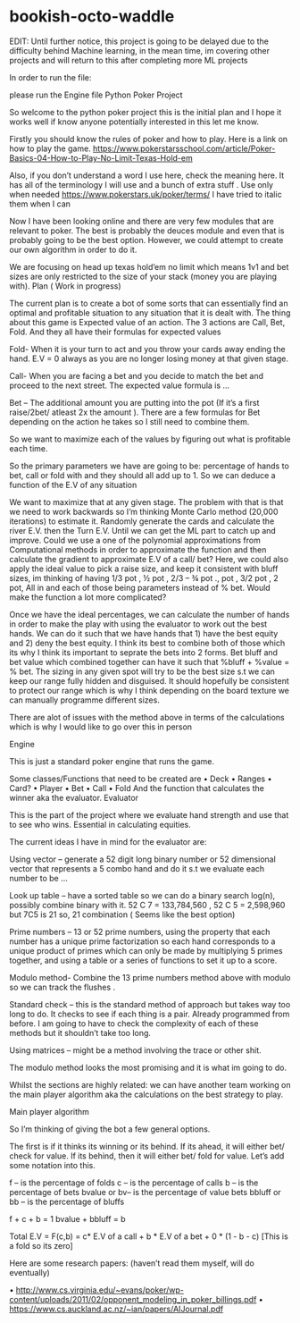 # bookish-octo-waddle

EDIT: Until further notice, this project is going to be delayed due to the difficulty behind Machine learning, in the mean time, im covering other projects and will return to this after completing more ML projects

In order to run the file:

please run the Engine file Python Poker Project

So welcome to the python poker project this is the initial plan and I hope it works well if know anyone potentially interested in this let me know.

Firstly you should know the rules of poker and how to play. Here is a link on how to play the game. https://www.pokerstarsschool.com/article/Poker-Basics-04-How-to-Play-No-Limit-Texas-Hold-em

Also, if you don’t understand a word I use here, check the meaning here. It has all of the terminology I will use and a bunch of extra stuff . Use only when needed https://www.pokerstars.uk/poker/terms/ I have tried to italic them when I can

Now I have been looking online and there are very few modules that are relevant to poker. The best is probably the deuces module and even that is probably going to be the best option. However, we could attempt to create our own algorithm in order to do it.

We are focusing on head up texas hold’em no limit which means 1v1 and bet sizes are only restricted to the size of your stack (money you are playing with). Plan ( Work in progress)

The current plan is to create a bot of some sorts that can essentially find an optimal and profitable situation to any situation that it is dealt with. The thing about this game is Expected value of an action. The 3 actions are Call, Bet, Fold. And they all have their formulas for expected values

Fold- When it is your turn to act and you throw your cards away ending the hand. E.V = 0 always as you are no longer losing money at that given stage.

Call- When you are facing a bet and you decide to match the bet and proceed to the next street. The expected value formula is …

Bet – The additional amount you are putting into the pot (If it’s a first raise/2bet/ atleast 2x the amount ). There are a few formulas for Bet depending on the action he takes so I still need to combine them.

So we want to maximize each of the values by figuring out what is profitable each time.

So the primary parameters we have are going to be: percentage of hands to bet, call or fold with and they should all add up to 1. So we can deduce a function of the E.V of any situation

We want to maximize that at any given stage. The problem with that is that we need to work backwards so I’m thinking Monte Carlo method (20,000 iterations) to estimate it. Randomly generate the cards and calculate the river E.V. then the Turn E.V. Until we can get the ML part to catch up and improve. Could we use a one of the polynomial approximations from Computational methods in order to approximate the function and then calculate the gradient to approximate E.V of a call/ bet? Here, we could also apply the ideal value to pick a raise size, and keep it consistent with bluff sizes, im thinking of having 1/3 pot , ½ pot , 2/3 – ¾ pot ., pot , 3/2 pot , 2 pot, All in and each of those being parameters instead of % bet. Would make the function a lot more complicated?

Once we have the ideal percentages, we can calculate the number of hands in order to make the play with using the evaluator to work out the best hands. We can do it such that we have hands that 1) have the best equity and 2) deny the best equity. I think its best to combine both of those which its why I think its important to seprate the bets into 2 forms. Bet bluff and bet value which combined together can have it such that %bluff + %value = % bet. The sizing in any given spot will try to be the best size s.t we can keep our range fully hidden and disguised. It should hopefully be consistent to protect our range which is why I think depending on the board texture we can manually programme different sizes.

There are alot of issues with the method above in terms of the calculations which is why I would like to go over this in person

Engine

This is just a standard poker engine that runs the game.

Some classes/Functions that need to be created are • Deck • Ranges • Card? • Player • Bet • Call • Fold And the function that calculates the winner aka the evaluator. Evaluator

This is the part of the project where we evaluate hand strength and use that to see who wins. Essential in calculating equities.

The current ideas I have in mind for the evaluator are:

Using vector – generate a 52 digit long binary number or 52 dimensional vector that represents a 5 combo hand and do it s.t we evaluate each number to be …

Look up table – have a sorted table so we can do a binary search log(n), possibly combine binary with it. 52 C 7 = 133,784,560 , 52 C 5 = 2,598,960 but 7C5 is 21 so, 21 combination ( Seems like the best option)

Prime numbers – 13 or 52 prime numbers, using the property that each number has a unique prime factorization so each hand corresponds to a unique product of primes which can only be made by multiplying 5 primes together, and using a table or a series of functions to set it up to a score.

Modulo method- Combine the 13 prime numbers method above with modulo so we can track the flushes .

Standard check – this is the standard method of approach but takes way too long to do. It checks to see if each thing is a pair. Already programmed from before. I am going to have to check the complexity of each of these methods but it shouldn’t take too long.

Using matrices – might be a method involving the trace or other shit.

The modulo method looks the most promising and it is what im going to do.

Whilst the sections are highly related: we can have another team working on the main player algorithm aka the calculations on the best strategy to play.

Main player algorithm

So I’m thinking of giving the bot a few general options.

The first is if it thinks its winning or its behind. If its ahead, it will either bet/ check for value. If its behind, then it will either bet/ fold for value. Let’s add some notation into this.

f – is the percentage of folds c – is the percentage of calls b – is the percentage of bets bvalue or bv– is the percentage of value bets bbluff or bb – is the percentage of bluffs

f + c + b = 1 bvalue + bbluff = b

Total E.V = F(c,b) = c* E.V of a call + b * E.V of a bet + 0 * (1 - b - c) [This is a fold so its zero]

Here are some research papers: (haven’t read them myself, will do eventually)

• http://www.cs.virginia.edu/~evans/poker/wp-content/uploads/2011/02/opponent_modeling_in_poker_billings.pdf • https://www.cs.auckland.ac.nz/~ian/papers/AIJournal.pdf
